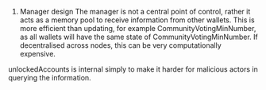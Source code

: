 1) Manager design
The manager is not a central point of control, rather it acts as a memory pool to receive information from other wallets. This is more efficient than updating, for example CommunityVotingMinNumber, as all wallets will have the same state of CommunityVotingMinNumber. If decentralised across nodes, this can be very computationally expensive.

unlockedAccounts is internal simply to make it harder for malicious actors in querying the information.
 
